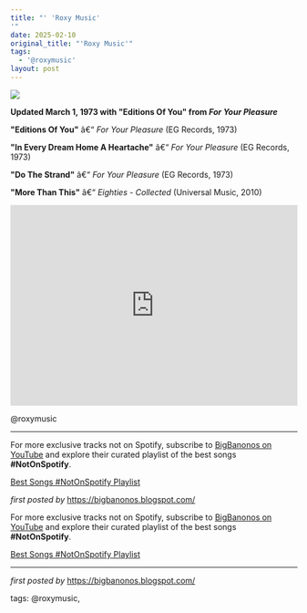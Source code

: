 ```yaml
---
title: "' 'Roxy Music'
'"
date: 2025-02-10
original_title: "'Roxy Music'"
tags:
  - '@roxymusic'
layout: post
---
```

 <!-- Roxy Music -->
<img src="https://i.scdn.co/image/ab67616d0000b273e9b2422823fe249021f13da5" /> <p><strong>Updated March 1, 1973 with "Editions Of You" from <em>For Your Pleasure</em></strong></p> <p><strong>"Editions Of You"</strong> â€“ <em>For Your Pleasure</em> (EG Records, 1973)</p>
<p><strong>"In Every Dream Home A Heartache"</strong> â€“ <em>For Your Pleasure</em> (EG Records, 1973)</p>
<p><strong>"Do The Strand"</strong> â€“ <em>For Your Pleasure</em> (EG Records, 1973)</p>
<p><strong>"More Than This"</strong> â€“ <em>Eighties - Collected</em> (Universal Music, 2010)</p> <iframe src="https://open.spotify.com/embed/playlist/6lfb2au7ujoE9jzdeRGRfM?utm_source=generator" width="100%" height="352" frameBorder="0" allowfullscreen="" allow="autoplay; clipboard-write; encrypted-media; fullscreen; picture-in-picture" loading="lazy"></iframe> <p>@roxymusic</p> <hr />
<!-- Footer -->
<p>For more exclusive tracks not on Spotify, subscribe to <a href="https://www.youtube.com/@BigBanonos" target="_blank">BigBanonos on YouTube</a> and explore their curated playlist of the best songs <strong>#NotOnSpotify</strong>.</p> <p><a href="https://www.youtube.com/playlist?list=PLtuNtuTatqI0kFahUCbtbfenC_ET5O_tr" target="_blank">Best Songs #NotOnSpotify Playlist</a></p> <p><em>first posted by</em> <a href="https://bigbanonos.blogspot.com/" rel="noopener" target="_new">https://bigbanonos.blogspot.com/</a></p>

<!--Subscribe and Playlist Links-->
<div>
    <p>For more exclusive tracks not on Spotify, subscribe to <a href="https://www.youtube.com/@BigBanonos" target="_blank">BigBanonos on YouTube</a> and explore their curated playlist of the best songs <strong>#NotOnSpotify</strong>.</p>
    <p><a href="https://www.youtube.com/playlist?list=PLtuNtuTatqI0kFahUCbtbfenC_ET5O_tr" target="_blank">Best Songs #NotOnSpotify Playlist<br /></a></p></div>

<hr />

<p><em>first posted by</em> <a href="https://bigbanonos.blogspot.com/" rel="noopener" target="_new">https://bigbanonos.blogspot.com/</a></p>

<p>tags: @roxymusic,</p>
